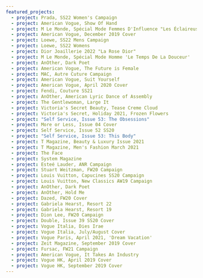 ```yaml
---
featured_projects:
  - project: Prada, SS22 Women's Campaign
  - project: American Vogue, Show Of Hand
  - project: M Le Monde, Spécial Mode Femmes D'Influence "Les Éclaireuses"
  - project: American Vogue, December 2019 Cover
  - project: Loewe, SS22 Mens Campaign
  - project: Loewe, SS22 Womens
  - project: Dior Joaillerie 2022 "La Rose Dior"
  - project: M Le Monde, Spécial Mode Homme 'Le Temps De La Douceur'
  - project: AnOther, Dark Poet
  - project: American Vogue, The Future is Female
  - project: MAC, Autre Cuture Campaign
  - project: American Vogue, Suit Yourself
  - project: American Vogue, April 2020 Cover
  - project: Fendi, Couture SS21
  - project: AnOther, American Lyric Dance of Assembly
  - project: The Gentlewoman, Large It
  - project: Victoria's Secret Beauty, Tease Creme Cloud
  - project: Victoria's Secret, Holiday 2021, Frozen Flowers
  - project: "Self Service, Issue 53: The Obsessions"
  - project: More or Less, Issue 04 Cover
  - project: Self Service, Issue 52 SS20
  - project: "Self Service, Issue 53: This Body"
  - project: T Magazine, Beauty & Luxury Issue 2021
  - project: T Magazine, Men's Fashion March 2021
  - project: The Face
  - project: System Magazine
  - project: Esteé Lauder, ANR Campaign
  - project: Stuart Weitzman, FW20 Campaign
  - project: Louis Vuitton, Capucines SS20 Campaign
  - project: Louis Vuitton, New Classics AW19 Campaign
  - project: AnOther, Dark Poet
  - project: AnOther, Hold Me
  - project: Dazed, FW20 Cover
  - project: Gabriela Hearst, Resort 22
  - project: Gabriela Hearst, Resort 19
  - project: Dion Lee, FW20 Campaign
  - project: Double, Issue 39 SS20 Cover
  - project: Vogue Italia, Dies Irae
  - project: Vogue Italia, July/August Cover
  - project: Vogue Paris, April 2021, 'Dream Vacation'
  - project: Zeit Magazine, September 2019 Cover
  - project: Fursac, FW21 Campaign
  - project: American Vogue, It Takes An Industry
  - project: Vogue HK, April 2019 Cover
  - project: Vogue HK, September 2019 Cover
---
```


